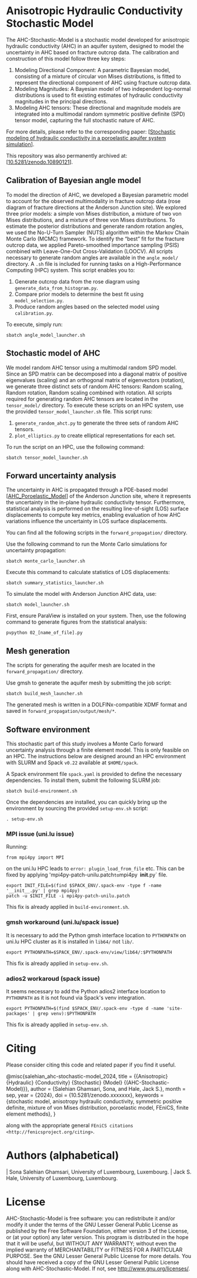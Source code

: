 # Anisotropic Hydraulic Conductivity Stochastic Model

The AHC-Stochastic-Model is a stochastic model developed for anisotropic hydraulic conductivity (AHC) in an aquifer system, designed to model the uncertainty in AHC based on fracture outcrop data. The calibration and construction of this model follow three key steps:
1.	Modeling Directional Component: A parametric Bayesian model, consisting of a mixture of circular von Mises distributions, is fitted to represent the directional component of AHC using fracture outcrop data.
2.	Modeling Magnitudes: A Bayesian model of two independent log-normal distributions is used to fit existing estimates of hydraulic conductivity magnitudes in the principal directions.
3.	Modeling AHC tensors: These directional and magnitude models are integrated into a multimodal random symmetric positive definite (SPD) tensor model, capturing the full stochastic nature of AHC.

For more details, please refer to the corresponding paper: [[Stochastic modeling of hydraulic conductivity in a poroelastic aquifer system simulation](https://hdl.handle.net/10993/xxxxx)].

This repository was also permanently archived at: [[10.5281/zenodo.10890121](https://zenodo.org/records/xxxxxxxx)].

## Calibration of Bayesian angle model

To model the direction of AHC, we developed a Bayesian parametric model to account for the observed multimodality in fracture outcrop data (rose diagram of fracture directions at the Anderson Junction site). We explored three prior models: a simple von Mises distribution, a mixture of two von Mises distributions, and a mixture of three von Mises distributions. To estimate the posterior distributions and generate random rotation angles, we used the No-U-Turn Sampler (NUTS) algorithm within the Markov Chain Monte Carlo (MCMC) framework. To identify the “best” fit for the fracture outcrop data, we applied Pareto-smoothed importance sampling (PSIS) combined with Leave-One-Out Cross-Validation (LOOCV).
All scripts necessary to generate random angles are available in the `angle_model/` directory. A `.sh` file is included for running tasks on a High-Performance Computing (HPC) system. This script enables you to:
1.	Generate outcrop data from the rose diagram using `generate_data_from_histogram.py`.
2.	Compare prior models to determine the best fit using `model_selection.py`.
3.	Produce random angles based on the selected model using `calibration.py`.

To execute, simply run:

	sbatch angle_model_launcher.sh

## Stochastic model of AHC

We model random AHC tensor using a multimodal random SPD model. Since an SPD matrix can be decomposed into a diagonal matrix of positive eigenvalues (scaling) and an orthogonal matrix of eigenvectors (rotation), we generate three distinct sets of random AHC tensors: Random scaling, Random rotation, Random scaling combined with rotation.
All scripts required for generating random AHC tensors are located in the `tensor_model/` directory.
To execute these scripts on an HPC system, use the provided `tensor_model_launcher.sh` file. This script runs:
1.	`generate_random_ahct.py` to generate the three sets of random AHC tensors.
2.	`plot_elliptics.py` to create elliptical representations for each set.

To run the script on an HPC, use the following command:
	
    sbatch tensor_model_launcher.sh

## Forward uncertainty analysis
The uncertainty in AHC is propagated through a PDE-based model [[AHC_Poroelastic_Model]( https://github.com/sonasalehian/AHC-Poroelastic-Model)] of the Anderson Junction site, where it represents the uncertainty in the in-plane hydraulic conductivity tensor. Furthermore, statistical analysis is performed on the resulting line-of-sight (LOS) surface displacements to compute key metrics, enabling evaluation of how AHC variations influence the uncertainty in LOS surface displacements.

You can find all the following scripts in the `forward_propagation/` directory.

Use the following command to run the Monte Carlo simulations for uncertainty propagation: 
	
    sbatch monte_carlo_launcher.sh

Execute this command to calculate statistics of LOS displacements:

	sbatch summary_statistics_launcher.sh

To simulate the model with Anderson Junction AHC data, use:

	sbatch model_launcher.sh

First, ensure ParaView is installed on your system. Then, use the following command to generate figures from the statistical analysis:
	
    pvpython 02_[name_of_file].py

## Mesh generation

The scripts for generating the aquifer mesh are located in the `forward_propagation/` directory. 

Use gmsh to generate the aquifer mesh by submitting the job script:
	
	sbatch build_mesh_launcher.sh

The generated mesh is written in a DOLFINx-compatible XDMF format and saved in `forward_propagation/output/mesh/*`.

## Software environment

This stochastic part of this study involves a Monte Carlo forward uncertainty analysis through a finite element model. This is only feasible on an HPC. The instructions below are designed around an HPC environment with SLURM and Spack `v0.22` available at `$HOME/spack`.

A Spack environment file `spack.yaml` is provided to define the necessary dependencies. To install them, submit the following SLURM job:

    sbatch build-environment.sh
 
Once the dependencies are installed, you can quickly bring up the environment by sourcing the provided `setup-env.sh` script:

    . setup-env.sh

### MPI issue (uni.lu issue)

Running:

    from mpi4py import MPI

on the uni.lu HPC leads to `error: plugin_load_from_file` etc. This can be
fixed by applying 'mpi4py-patch-unilu.patch` to `mpi4py` `__init__.py` file.

    export INIT_FILE=$(find $SPACK_ENV/.spack-env -type f -name '__init__.py' | grep mpi4py)
    patch -u $INIT_FILE -i mpi4py-patch-unilu.patch

This fix is already applied in `build-environment.sh`.

### gmsh workaround (uni.lu/spack issue)

It is necessary to add the Python gmsh interface location to `PYTHONPATH` on
uni.lu HPC cluster as it is installed in `lib64/` not `lib/`.

    export PYTHONPATH=$SPACK_ENV/.spack-env/view/lib64/:$PYTHONPATH

This fix is already applied in `setup-env.sh`.

### adios2 workaroud (spack issue)

It seems necessary to add the Python adios2 interface location to `PYTHONPATH`
as it is not found via Spack's venv integration.
 
    export PYTHONPATH=$(find $SPACK_ENV/.spack-env -type d -name 'site-packages' | grep venv):$PYTHONPATH

This fix is already applied in `setup-env.sh`.

# Citing
Please consider citing this code and related paper if you find it useful.

   @misc{salehian_ahc-stochastic-model_2024,
         title = {{Anisotropic} {Hydraulic} {Conductivity} {Stochastic} {Model} {(AHC-Stochastic-Model)}},
         author = {Salehian Ghamsari, Sona, and Hale, Jack S.},
         month = sep,
         year = {2024},
         doi = {10.5281/zenodo.xxxxxxx},
         keywords = {stochastic model, anisotropy hydraulic conductivity, symmetric positive definite, mixture of von Mises distribution, poroelastic model, FEniCS, finite element methods},
   }

along with the appropriate general `FEniCS citations <http://fenicsproject.org/citing>`.

# Authors (alphabetical)

| Sona Salehian Ghamsari, University of Luxembourg, Luxembourg.
| Jack S. Hale, University of Luxembourg, Luxembourg.

License
==========

AHC-Stochastic-Model is free software: you can redistribute it and/or modify
it under the terms of the GNU Lesser General Public License as published by the
Free Software Foundation, either version 3 of the License, or (at your option)
any later version. This program is distributed in the hope that it will be
useful, but WITHOUT ANY WARRANTY; without even the implied warranty of
MERCHANTABILITY or FITNESS FOR A PARTICULAR PURPOSE. See the GNU Lesser General
Public License for more details. You should have received a copy of the GNU
Lesser General Public License along with AHC-Stochastic-Model. If not,
see http://www.gnu.org/licenses/.

